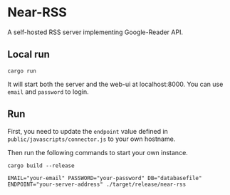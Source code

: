 # Near-RSS

A self-hosted RSS server implementing Google-Reader API.

## Local run

```
cargo run
```

It will start both the server and the web-ui at localhost:8000. You can use `email` and `password` to login.

## Run

First, you need to update the `endpoint` value defined in `public/javascripts/connector.js` to your own hostname.

Then run the following commands to start your own instance.

```
cargo build --release

EMAIL="your-email" PASSWORD="your-password" DB="databasefile" ENDPOINT="your-server-address" ./target/release/near-rss
```